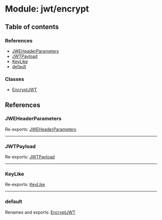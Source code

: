# Module: jwt/encrypt

## Table of contents

### References

- [JWEHeaderParameters](jwt_encrypt.md#jweheaderparameters)
- [JWTPayload](jwt_encrypt.md#jwtpayload)
- [KeyLike](jwt_encrypt.md#keylike)
- [default](jwt_encrypt.md#default)

### Classes

- [EncryptJWT](../classes/jwt_encrypt.EncryptJWT.md)

## References

### JWEHeaderParameters

Re-exports: [JWEHeaderParameters](../interfaces/types.JWEHeaderParameters.md)

___

### JWTPayload

Re-exports: [JWTPayload](../interfaces/types.JWTPayload.md)

___

### KeyLike

Re-exports: [KeyLike](../types/types.KeyLike.md)

___

### default

Renames and exports: [EncryptJWT](../classes/jwt_encrypt.EncryptJWT.md)
